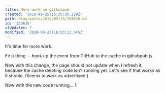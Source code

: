 ```yaml
---
title: More work on githubpub
created: '2018-09-25T15:36:36.289Z'
path: blog/posts/2018/09/25/153636.md
id: '153636'
ctUpdates: 7
modified: '2018-09-25T16:03:22.945Z'
---
```

It's time for more work.

First thing -- hook up the event from GitHub to the cache in githubpub.js.

Now with this change, the page should not update when I refresh it, because the cache deleting code isn't running yet. Let's see if that works as it should. (Seems to work as advertised.)

Now with the new code running... 1